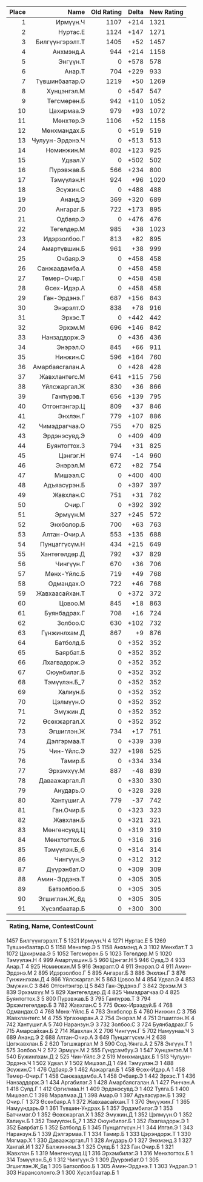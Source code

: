 |Place| Name | Old Rating | Delta | New Rating |
|---:|-----:|-----------:|------:|-----------|
1|Ирмүүн.Ч|1107|+214|1321
2|Нуртас.Е|1124|+147|1271
3|Билгүүнгэрэлт.Т|1405|+52|1457
4|Анхмэнд.А|944|+214|1158
5|Энгүүн.Т|0|+578|578
6|Анар.Т|704|+229|933
7|Түвшинбаатар.О|1219|+50|1269
8|Хунцэнгэл.М|0|+547|547
9|Төгсмөрөн.Б|942|+110|1052
10|Цахирмаа.Э|979|+93|1072
11|Мөнхтөр.Э|1106|+52|1158
12|Мөнхмандах.Б|0|+519|519
13|Чулуун-Эрдэнэ.Ч|0|+513|513
14|Номинжин.М|802|+123|925
15|Удвал.У|0|+502|502
16|Пүрэвжав.Б|566|+234|800
17|Тэмүүлэн.Н|924|+96|1020
18|Эсүжин.С|0|+488|488
19|Ананд.Э|369|+320|689
20|Ангараг.Б|722|+173|895
21|Одбаяр.Э|0|+476|476
22|Төгөлдөр.М|985|+38|1023
23|Идэрзолбоо.Г|813|+82|895
24|Амартүвшин.Б|961|+38|999
25|Очбаяр.Э|0|+458|458
26|Санжаадамба.А|0|+458|458
27|Төмөр-Очир.Г|0|+458|458
28|Өсөх-Идэр.А|0|+458|458
29|Ган-Эрдэнэ.Г|687|+156|843
30|Энэрэлт.О|838|+78|916
31|Эрхэс.Т|0|+442|442
32|Эрхэм.М|696|+146|842
33|Нанзаддорж.Э|0|+436|436
34|Энэрэл.О|845|+66|911
35|Нинжин.С|596|+164|760
36|Амарбаясгалан.А|0|+428|428
37|Жавхлантөгс.М|641|+115|756
38|Үйлсжаргал.Ж|830|+36|866
39|Ганпүрэв.Т|656|+139|795
40|Отгонтэнгэр.Ц|809|+37|846
41|Энхлэн.Г|779|+107|886
42|Чимэдрагчаа.О|755|+70|825
43|Эрдэнэсувд.Э|0|+409|409
44|Буянтогтох.З|794|+31|825
45|Цэнгэг.Н|974|-14|960
46|Энэрэл.М|672|+82|754
47|Мишээл.С|0|+400|400
48|Адъяасүрэн.Б|0|+397|397
49|Жавхлан.С|751|+31|782
50|Очир.Г|0|+392|392
51|Эрмүүн.М|327|+245|572
52|Энхболор.Б|700|+63|763
53|Алтан-Очир.А|553|+135|688
54|Пунцаггүсүм.Н|434|+215|649
55|Хантөгөлдөр.Д|792|+37|829
56|Чингүүн.Г|670|+36|706
57|Мөнх-Үйлс.Б|719|+49|768
58|Одмандах.О|722|+46|768
59|Жавхаасайхан.Т|0|+372|372
60|Цовоо.М|845|+18|863
61|Буянбадрах.Г|708|+16|724
62|Золбоо.С|630|+102|732
63|Гүнжинлхам.Д|867|+9|876
64|Батболд.Б|0|+352|352
65|Баярбат.Б|0|+352|352
66|Лхагвадорж.Э|0|+352|352
67|Оюунбилэг.Б|0|+352|352
68|Тэмүүлэн.Б_7|0|+352|352
69|Халиун.Б|0|+352|352
70|Цэлмүүн.О|0|+352|352
71|Эмүжин.Д|0|+352|352
72|Өсөхжаргал.Х|0|+352|352
73|Эгшиглэн.Ж|734|+17|751
74|Дэлгэрмаа.Т|0|+339|339
75|Чин-Үйлс.Э|327|+198|525
76|Тамир.Б|0|+334|334
77|Эрхэмхүү.М|887|-48|839
78|Даваажаргал.Л|0|+330|330
79|Анударь.О|0|+328|328
80|Хантүшиг.А|779|-37|742
81|Ган.Очир.Б|0|+323|323
82|Жавхлан.Б|0|+321|321
83|Мөнгөнсувд.Ц|0|+319|319
84|Мөнхтогтох.Б|0|+316|316
85|Тэмүүлэн.Б_6|0|+314|314
86|Чингүүн.Э|0|+312|312
87|Дүүрэнбат.О|0|+309|309
88|Амин-Эрдэнэ.Т|0|+305|305
89|Батзолбоо.Б|0|+305|305
90|Эгшиглэн.Ж_6д|0|+305|305
91|Хүсэлбаатар.Б|0|+300|300

|Rating,  Name,  ContestCount|
|-----|
1457 Билгүүнгэрэлт.Т 5
1321 Ирмүүн.Ч 4
1271 Нуртас.Е 5
1269 Түвшинбаатар.О 5
1158 Мөнхтөр.Э 5
1158 Анхмэнд.А 3
1102 Мөнхбат.Т 3
1072 Цахирмаа.Э 5
1052 Төгсмөрөн.Б 5
1023 Төгөлдөр.М 5
1020 Тэмүүлэн.Н 4
999 Амартүвшин.Б 5
960 Цэнгэг.Н 5
946 Сувд.Э 4
933 Анар.Т 4
925 Номинжин.М 5
916 Энэрэлт.О 4
911 Энэрэл.О 4
911 Амин-Эрдэнэ.М 2
895 Идэрзолбоо.Г 5
895 Ангараг.Б 3
886 Энхлэн.Г 3
876 Гүнжинлхам.Д 4
866 Үйлсжаргал.Ж 5
863 Цовоо.М 4
854 Удвал.Э 4
853 Эмүжин.С 3
846 Отгонтэнгэр.Ц 5
843 Ган-Эрдэнэ.Г 3
842 Эрхэм.М 3
839 Эрхэмхүү.М 5
829 Хантөгөлдөр.Д 4
825 Чимэдрагчаа.О 4
825 Буянтогтох.З 5
800 Пүрэвжав.Б 3
795 Ганпүрэв.Т 3
794 Эрхэмтөгөлдөр.Б 3
782 Жавхлан.С 5
775 Өсөх-Ирээдүй.Б 4
768 Одмандах.О 4
768 Мөнх-Үйлс.Б 4
763 Энхболор.Б 4
760 Нинжин.С 3
756 Жавхлантөгс.М 4
755 Ургахнаран.А 2
754 Энэрэл.М 4
751 Эгшиглэн.Ж 4
742 Хантүшиг.А 5
740 Наранзун.Э 3
732 Золбоо.С 3
724 Буянбадрах.Г 5
715 Амарсайхан.Б 2
714 Жавхлан.Х 2
706 Чингүүн.Г 5
702 Намуунаа.Ч 3
689 Ананд.Э 2
688 Алтан-Очир.А 3
649 Пунцаггүсүм.Н 2
638 Цогжавхлан.Б 2
620 Тэгшжаргал.М 3
590 Сод-Уянга.А 2
578 Энгүүн.Т 1
575 Золбоо.Ч 2
572 Эрмүүн.М 2
555 Гүндсамбуу.Э 1
547 Хунцэнгэл.М 1
540 Бүжинлхам.Д 2
525 Чин-Үйлс.Э 2
519 Мөнхмандах.Б 1
513 Чулуун-Эрдэнэ.Ч 1
502 Удвал.У 1
502 Мишээл.Д 1
494 Тэмүүлэн.Э 1
488 Эсүжин.С 1
476 Одбаяр.Э 1
462 Азжаргал.Б 1
458 Өсөх-Идэр.А 1
458 Төмөр-Очир.Г 1
458 Санжаадамба.А 1
458 Очбаяр.Э 1
442 Эрхэс.Т 1
436 Нанзаддорж.Э 1
434 Аргабилэг.З 1
428 Амарбаясгалан.А 1
427 Ринчэн.А 1
418 Сүлд.Г 1
412 Оргилмаа.Н 1
409 Эрдэнэсувд.Э 1
402 Тулга.Б 1
400 Мишээл.С 1
398 Маралмаа.Д 1
398 Амар.Ө 1
397 Адъяасүрэн.Б 1
392 Очир.Г 1
373 Өсөхбаяр.А 1
372 Жавхаасайхан.Т 1
370 Эмүүжин.Г 1
365 Намуундарь.Ө 1
361 Түвшин-Ундрах.Б 1
357 Эрдэмбилэг.Э 1
353 Батчимэг.О 1
352 Өсөхжаргал.Х 1
352 Эмүжин.Д 1
352 Цэлмүүн.О 1
352 Халиун.Б 1
352 Тэмүүлэн.Б_7 1
352 Оюунбилэг.Б 1
352 Лхагвадорж.Э 1
352 Баярбат.Б 1
352 Батболд.Б 1
345 Пунцаггүсүн.Н 1
344 Итгэл.Э 1
343 Наранзун.Б 1
339 Дэлгэрмаа.Т 1
334 Тамир.Б 1
333 Цэрэндорж.Т 1
330 Мягмар.Х 1
330 Даваажаргал.Л 1
328 Анударь.О 1
327 Энхмэнд.З 1
327 Хангай.И 1
327 Балжинням.З 1
325 Сүлд.Б 1
323 Ган.Очир.Б 1
321 Жавхлан.Б 1
319 Мөнгөнсувд.Ц 1
316 Эрхэмбилэг.Э 1
316 Мөнхтогтох.Б 1
314 Тэмүүлэн.Б_6 1
312 Чингүүн.Э 1
309 Дүүрэнбат.О 1
305 Эгшиглэн.Ж_6д 1
305 Батзолбоо.Б 1
305 Амин-Эрдэнэ.Т 1
303 Ундрал.Э 1
303 Нарансолонго.Э 1
300 Хүсэлбаатар.Б 1
